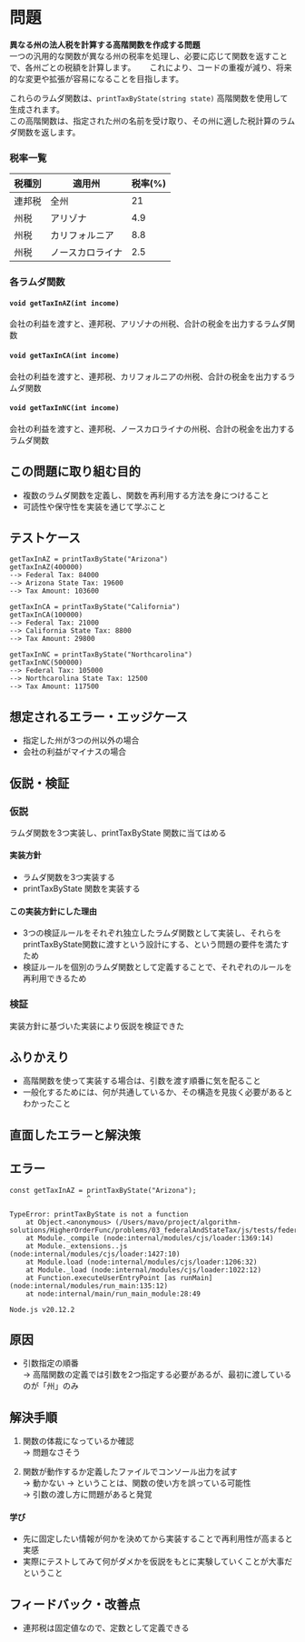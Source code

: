 # 問題

**異なる州の法人税を計算する高階関数を作成する問題**  
一つの汎用的な関数が異なる州の税率を処理し、必要に応じて関数を返すことで、各州ごとの税額を計算します。　　
これにより、コードの重複が減り、将来的な変更や拡張が容易になることを目指します。　　

これらのラムダ関数は、`printTaxByState(string state)` 高階関数を使用して生成されます。  
この高階関数は、指定された州の名前を受け取り、その州に適した税計算のラムダ関数を返します。　　


### 税率一覧

| 税種別 | 適用州 | 税率(%) |
| - | - | - |
| 連邦税 | 全州 | 21 |
| 州税 | アリゾナ | 4.9 |
| 州税 | カリフォルニア | 8.8 |
| 州税 | ノースカロライナ | 2.5 |

### 各ラムダ関数

#### `void getTaxInAZ(int income)`
会社の利益を渡すと、連邦税、アリゾナの州税、合計の税金を出力するラムダ関数  

#### `void getTaxInCA(int income)`
会社の利益を渡すと、連邦税、カリフォルニアの州税、合計の税金を出力するラムダ関数  

#### `void getTaxInNC(int income)`
会社の利益を渡すと、連邦税、ノースカロライナの州税、合計の税金を出力するラムダ関数  


## この問題に取り組む目的

- 複数のラムダ関数を定義し、関数を再利用する方法を身につけること  
- 可読性や保守性を実装を通じて学ぶこと  


## テストケース

```sh: ケース1
getTaxInAZ = printTaxByState("Arizona")
getTaxInAZ(400000)
--> Federal Tax: 84000
--> Arizona State Tax: 19600
--> Tax Amount: 103600
```

```sh: ケース2
getTaxInCA = printTaxByState("California")
getTaxInCA(100000)
--> Federal Tax: 21000
--> California State Tax: 8800
--> Tax Amount: 29800
```

```sh: ケース3
getTaxInNC = printTaxByState("Northcarolina")
getTaxInNC(500000)
--> Federal Tax: 105000
--> Northcarolina State Tax: 12500
--> Tax Amount: 117500
```


## 想定されるエラー・エッジケース

- 指定した州が3つの州以外の場合  
- 会社の利益がマイナスの場合  

## 仮説・検証

### 仮説

ラムダ関数を3つ実装し、printTaxByState 関数に当てはめる  

#### 実装方針
  
- ラムダ関数を3つ実装する
- printTaxByState 関数を実装する

#### この実装方針にした理由

- 3つの検証ルールをそれぞれ独立したラムダ関数として実装し、それらをprintTaxByState関数に渡すという設計にする、という問題の要件を満たすため
- 検証ルールを個別のラムダ関数として定義することで、それぞれのルールを再利用できるため  

### 検証

実装方針に基づいた実装により仮説を検証できた

## ふりかえり

- 高階関数を使って実装する場合は、引数を渡す順番に気を配ること
- 一般化するためには、何が共通しているか、その構造を見抜く必要があるとわかったこと 

## 直面したエラーと解決策

## エラー

```: 内容
const getTaxInAZ = printTaxByState("Arizona");
                   ^

TypeError: printTaxByState is not a function
    at Object.<anonymous> (/Users/mavo/project/algorithm-solutions/HigherOrderFunc/problems/03_federalAndStateTax/js/tests/federalAndStateTaxTest.js:3:20)
    at Module._compile (node:internal/modules/cjs/loader:1369:14)
    at Module._extensions..js (node:internal/modules/cjs/loader:1427:10)
    at Module.load (node:internal/modules/cjs/loader:1206:32)
    at Module._load (node:internal/modules/cjs/loader:1022:12)
    at Function.executeUserEntryPoint [as runMain] (node:internal/modules/run_main:135:12)
    at node:internal/main/run_main_module:28:49

Node.js v20.12.2
```

## 原因

- 引数指定の順番  
→ 高階関数の定義では引数を2つ指定する必要があるが、最初に渡しているのが「州」のみ  


## 解決手順

1. 関数の体裁になっているか確認  
→ 問題なさそう

2. 関数が動作するか定義したファイルでコンソール出力を試す  
→ 動かない
→ ということは、関数の使い方を誤っている可能性  
→ 引数の渡し方に問題があると発覚


#### 学び

- 先に固定したい情報が何かを決めてから実装することで再利用性が高まると実感
- 実際にテストしてみて何がダメかを仮説をもとに実験していくことが大事だということ

## フィードバック・改善点

- 連邦税は固定値なので、定数として定義できる  
